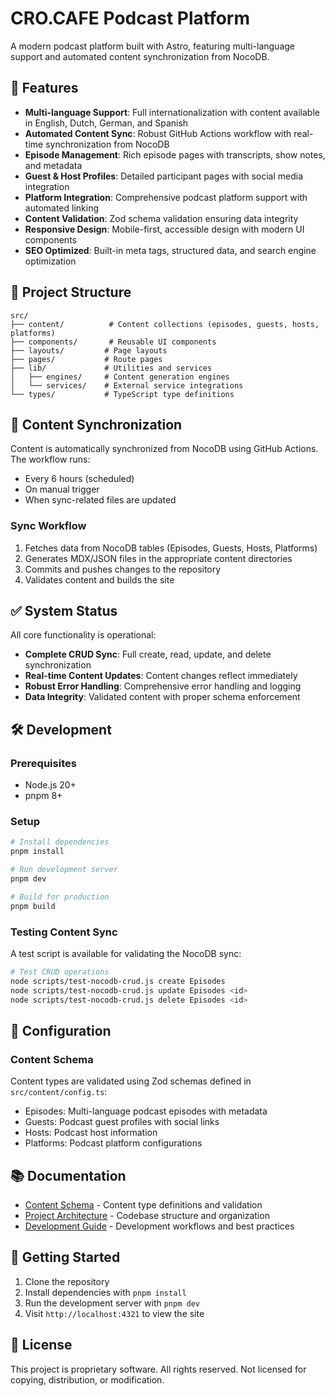 # CRO.CAFE Podcast Platform

A modern podcast platform built with Astro, featuring multi-language support and automated content synchronization from NocoDB.

## 🚀 Features

- **Multi-language Support**: Full internationalization with content available in English, Dutch, German, and Spanish
- **Automated Content Sync**: Robust GitHub Actions workflow with real-time synchronization from NocoDB
- **Episode Management**: Rich episode pages with transcripts, show notes, and metadata
- **Guest & Host Profiles**: Detailed participant pages with social media integration
- **Platform Integration**: Comprehensive podcast platform support with automated linking
- **Content Validation**: Zod schema validation ensuring data integrity
- **Responsive Design**: Mobile-first, accessible design with modern UI components
- **SEO Optimized**: Built-in meta tags, structured data, and search engine optimization

## 📁 Project Structure

```
src/
├── content/          # Content collections (episodes, guests, hosts, platforms)
├── components/       # Reusable UI components
├── layouts/         # Page layouts
├── pages/           # Route pages
├── lib/             # Utilities and services
│   ├── engines/     # Content generation engines
│   └── services/    # External service integrations
└── types/           # TypeScript type definitions
```

## 🔄 Content Synchronization

Content is automatically synchronized from NocoDB using GitHub Actions. The workflow runs:
- Every 6 hours (scheduled)
- On manual trigger
- When sync-related files are updated

### Sync Workflow
1. Fetches data from NocoDB tables (Episodes, Guests, Hosts, Platforms)
2. Generates MDX/JSON files in the appropriate content directories
3. Commits and pushes changes to the repository
4. Validates content and builds the site

## ✅ System Status

All core functionality is operational:
- **Complete CRUD Sync**: Full create, read, update, and delete synchronization
- **Real-time Content Updates**: Content changes reflect immediately
- **Robust Error Handling**: Comprehensive error handling and logging
- **Data Integrity**: Validated content with proper schema enforcement

## 🛠️ Development

### Prerequisites
- Node.js 20+
- pnpm 8+

### Setup
```bash
# Install dependencies
pnpm install

# Run development server
pnpm dev

# Build for production
pnpm build
```

### Testing Content Sync
A test script is available for validating the NocoDB sync:

```bash
# Test CRUD operations
node scripts/test-nocodb-crud.js create Episodes
node scripts/test-nocodb-crud.js update Episodes <id>
node scripts/test-nocodb-crud.js delete Episodes <id>
```

## 🔧 Configuration

### Content Schema
Content types are validated using Zod schemas defined in `src/content/config.ts`:
- Episodes: Multi-language podcast episodes with metadata
- Guests: Podcast guest profiles with social links
- Hosts: Podcast host information
- Platforms: Podcast platform configurations

## 📚 Documentation

- [Content Schema](src/content/config.ts) - Content type definitions and validation
- [Project Architecture](src/) - Codebase structure and organization
- [Development Guide](docs/) - Development workflows and best practices

## 🚀 Getting Started

1. Clone the repository
2. Install dependencies with `pnpm install`
3. Run the development server with `pnpm dev`
4. Visit `http://localhost:4321` to view the site

## 📄 License

This project is proprietary software. All rights reserved. Not licensed for copying, distribution, or modification.